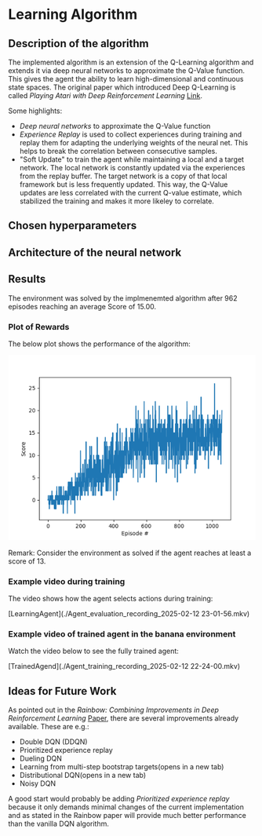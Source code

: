 # Learning Algorithm

## Description of the algorithm

The implemented algorithm is an extension of the Q-Learning algorithm and extends it via deep neural networks to approximate the Q-Value function. This gives the agent the ability to learn high-dimensional and continuous state spaces. The original paper which introduced Deep Q-Learning is called *Playing Atari with Deep Reinforcement Learning* [Link](https://arxiv.org/abs/1312.5602).

Some highlights:

- *Deep neural networks* to approximate the Q-Value function
- *Experience Replay* is used to collect experiences during training and replay them for adapting the underlying weights of the neural net. This helps to break the correlation between consecutive samples.
- "Soft Update" to train the agent while maintaining a local and a target network. The local network is constantly updated via the experiences from the replay buffer. The target network is a copy of that local framework but is less frequently updated. This way, the Q-Value updates are less correlated with the current Q-value estimate, which stabilized the training and makes it more likeley to correlate.

## Chosen hyperparameters

## Architecture of the neural network

## Results

The environment was solved by the implmenemted algorithm after 962 episodes reaching an average Score of 15.00.

### Plot of Rewards

The below plot shows the performance of the algorithm:

![Plot of rewards](convergence_rate_15.png)

Remark: Consider the environment as solved if the agent reaches at least a score of 13.

### Example video during training

The video shows how the agent selects actions during training:

[LearningAgent](./Agent_evaluation_recording_2025-02-12 23-01-56.mkv)

### Example video of trained agent in the banana environment

Watch the video below to see the fully trained agent:

[TrainedAgend](./Agent_training_recording_2025-02-12 22-24-00.mkv)

## Ideas for Future Work

As pointed out in the *Rainbow: Combining Improvements in Deep Reinforcement Learning* [Paper](https://arxiv.org/abs/1710.02298), there are several improvements already available. These are e.g.:

- Double DQN (DDQN)
- Prioritized experience replay
- Dueling DQN
- Learning from multi-step bootstrap targets(opens in a new tab)
- Distributional DQN(opens in a new tab)
- Noisy DQN

A good start would probably be adding *Prioritized experience replay* because it only demands minimal changes of the current implementation and as stated in the Rainbow paper will provide much better performance than the vanilla DQN algorithm.
